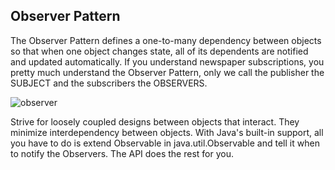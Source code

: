 ## Observer Pattern
The Observer Pattern defines a one-to-many dependency between objects so that when one object changes state, all of its dependents are notified and updated automatically.
If you understand newspaper subscriptions, you pretty much understand the Observer Pattern, only we call the publisher the SUBJECT and the subscribers the OBSERVERS.

![observer](https://cloud.githubusercontent.com/assets/13823751/16876774/e5586272-4a6a-11e6-940a-90f8b8b7177e.jpg)

Strive for loosely coupled designs between objects that interact. They minimize interdependency between objects.
With Java's built-in support, all you have to do is extend Observable in java.util.Observable and tell it when to notify the Observers. The API does the rest for you.

